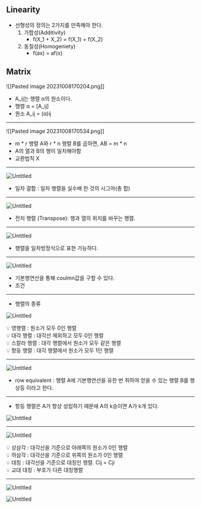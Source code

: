 ## Linearity
- 선형성의 정의는 2가지를 만족해야 한다.
	1. 가합성(Additivity)
		- f(X_1 + X_2) = f(X_1) + f(X_2)
	1.  동질성(Homogeniety)
		- f(ax) = af(x)


## Matrix

![[Pasted image 20231008170204.png]]
- A_ij는 행렬 α의 원소이다.
- 행렬 α = [A_ij]
- 원소 A_ij = (α)ij
---
![[Pasted image 20231008170534.png]]

- m * r 행렬 A와 r * n 행렬 B를 곱하면, AB = m * n
- A의 열과 B의 행이 일치해야함
- 교환법칙 X
---
![Untitled](matrix1.png)

- 일차 결합 : 일차 행렬을 실수배 한 것의 시그마(총 합)

---

![Untitled](matrix2.png)
- 전치 행렬 (Transpose): 행과 열의 위치를 바꾸는 행렬.

---

![Untitled](martrix5.png)
- 행렬을 일차방정식으로 표현 가능하다.
---

![Untitled](matrix3.png)

- 기본행연산을 통해 coulmn값을 구할 수 있다.
- 조건
---

- 행렬의 종류

![Untitled](https://s3-us-west-2.amazonaws.com/secure.notion-static.com/110e320c-ad55-4374-aa87-75398ce49cd5/Untitled.png)

<aside> 💡 영행렬 : 원소가 모두 0인 행렬

</aside>

<aside> 💡 대각 행렬 : 대각선 제외하고 모두 0인 행렬

</aside>

<aside> 💡 스칼라 행렬 : 대각 행렬에서 원소가 모두 같은 행렬

</aside>

<aside> 💡 항등 행렬 : 대각 행렬에서 원소가 모두 1인 행렬


</aside>


---


![Untitled](matrix4.png)
- row equivalent : 행렬 A에 기본행연산을 유한 번 취하여 얻을 수 있는 행렬 B를 행상등 이라고 한다.
---

- 항등 행렬은 A가 항상 성립하기 때문에 A의 k승이면 A가 k개 있다.

![Untitled](https://s3-us-west-2.amazonaws.com/secure.notion-static.com/beb7c27c-85b1-40a8-80ed-12e3bf4e97ee/Untitled.png)

---

![Untitled](https://s3-us-west-2.amazonaws.com/secure.notion-static.com/64b5ae46-fbd7-4d5b-9538-1e1ccc3e0191/Untitled.png)

<aside> 💡 상삼각 : 대각선을 기준으로 아래쪽의 원소가 0인 행렬

</aside>

<aside> 💡 하삼각 : 대각선을 기준으로 위쪽의 원소가 0인 행렬

</aside>

<aside> 💡 대칭 : 대각선을 기준으로 대칭인 행렬. Cij = Cji

</aside>

<aside> 💡 교대 대칭 : 부호가 다른 대칭행렬

</aside>

---

![Untitled](https://s3-us-west-2.amazonaws.com/secure.notion-static.com/4aaf28e8-0143-4fde-806b-1c9dbd3a1041/Untitled.png)

![Untitled](https://s3-us-west-2.amazonaws.com/secure.notion-static.com/371e6aca-4a0f-4f15-8715-0e1fda93d702/Untitled.png)